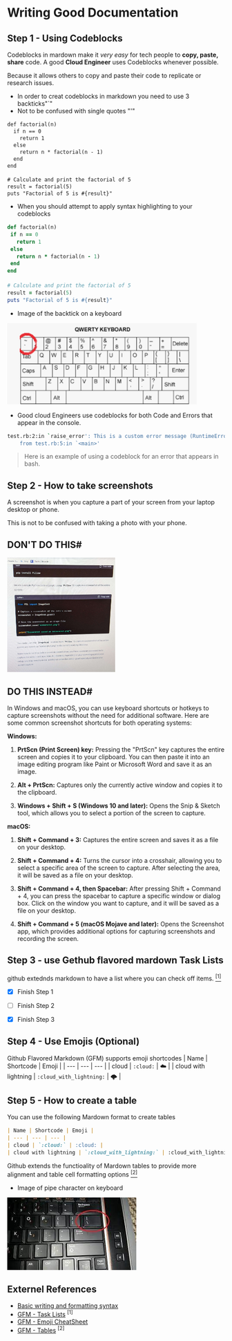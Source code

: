 # Writing Good Documentation

## Step 1 - Using Codeblocks

Codeblocks in mardown make it *very easy* for tech people to **copy, paste, share** code.
A good __Cloud Engineer__ uses Codeblocks whenever possible.

Because it allows others to copy and paste their code to replicate or research issues.

- In order to creat codeblocks in markdown you need to use 3 backticks"`"
- Not to be confused with single quotes "'"

```
def factorial(n)
  if n == 0
    return 1
  else
    return n * factorial(n - 1)
  end
end

# Calculate and print the factorial of 5
result = factorial(5)
puts "Factorial of 5 is #{result}"
```

- When you should attempt to apply syntax highlighting to your codeblocks

 ```ruby
def factorial(n)
  if n == 0
    return 1
  else
    return n * factorial(n - 1)
  end
end

# Calculate and print the factorial of 5
result = factorial(5)
puts "Factorial of 5 is #{result}"
```

- Image of the backtick on a keyboard
  
![backtick](assets/backtick.png)


- Good cloud Engineers use codeblocks for both Code and Errors that appear in the console.

```bash
test.rb:2:in `raise_error': This is a custom error message (RuntimeError)
	from test.rb:5:in `<main>'
```
> Here is an example of using a codeblock for an error that appears in bash.

## Step 2 - How to take screenshots

A screenshot is when you capture a part of your screen from your laptop desktop or phone.

This is not to be confused with taking a photo with your phone.

## DON'T DO THIS#

<img width="250px" src="assets/cellphone.jpg">

## DO THIS INSTEAD#

In Windows and macOS, you can use keyboard shortcuts or hotkeys to capture screenshots without the need for additional software. Here are some common screenshot shortcuts for both operating systems:

**Windows:**

1. **PrtScn (Print Screen) key:** Pressing the "PrtScn" key captures the entire screen and copies it to your clipboard. You can then paste it into an image editing program like Paint or Microsoft Word and save it as an image.

2. **Alt + PrtScn:** Captures only the currently active window and copies it to the clipboard.

3. **Windows + Shift + S (Windows 10 and later):** Opens the Snip & Sketch tool, which allows you to select a portion of the screen to capture.

**macOS:**

1. **Shift + Command + 3:** Captures the entire screen and saves it as a file on your desktop.

2. **Shift + Command + 4:** Turns the cursor into a crosshair, allowing you to select a specific area of the screen to capture. After selecting the area, it will be saved as a file on your desktop.

3. **Shift + Command + 4, then Spacebar:** After pressing Shift + Command + 4, you can press the spacebar to capture a specific window or dialog box. Click on the window you want to capture, and it will be saved as a file on your desktop.

4. **Shift + Command + 5 (macOS Mojave and later):** Opens the Screenshot app, which provides additional options for capturing screenshots and recording the screen.


## Step 3 - use Gethub flavored mardown Task Lists

github extednds markdown to have a list where you can check off items. [<sup>[1]</sup>](#externel-references)

- [x] Finish Step 1
- [ ] Finish Step 2
- [x] Finish Step 3


## Step 4 - Use Emojis (Optional)

Github Flavored Markdown (GFM) supports emoji shortcodes
| Name | Shortcode | Emoji |
| --- | --- | --- |
| cloud | `:cloud:` | :cloud: |
| cloud with lightning | `:cloud_with_lightning:` | :cloud_with_lightning: |


## Step 5 - How to create a table

You can use the following Mardown format to create tables
```md
| Name | Shortcode | Emoji |
| --- | --- | --- |
| cloud | `:cloud:` | :cloud: |
| cloud with lightning | `:cloud_with_lightning:` | :cloud_with_lightning |
```
Github extends the functioality of Mardown tables to provide more alignment and table cell formatting options [<sup>[2]</sup>](#externel-references)

- Image of pipe character on keyboard

![Image of pip character on keyboard](assets/pipe.jpg)

  ##   Externel References
  
  - [Basic writing and formatting syntax](https://docs.github.com/en/get-started/writing-on-github/getting-started-with-writing-and-formatting-on-github/basic-writing-and-formatting-syntax#images)
  - [GFM - Task Lists](https://docs.github.com/en/get-started/writing-on-github/getting-started-with-writing-and-formatting-on-github/basic-writing-and-formatting-syntax#task-lists) <sup>[1]</sup>
  - [GFM - Emoji CheatSheet](https://github.com/ikatyang/emoji-cheat-sheet)
  - [GFM - Tables](https://github.github.com/gfm/#tables-extension-) <sup>[2]</sup>




